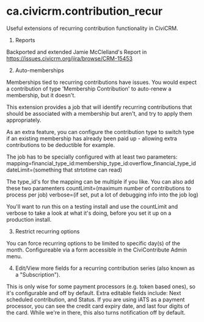 ca.civicrm.contribution_recur
=============================

Useful extensions of recurring contribution functionality in CiviCRM.

 1. Reports

Backported and extended Jamie McClelland's Report in https://issues.civicrm.org/jira/browse/CRM-15453

 2.  Auto-memberships

Memberships tied to recurring contributions have issues. You would expect a contribution of type 'Membership Contribution' to auto-renew a membership, but it doesn't.

This extension provides a job that will identify recurring contributions that should be associated with a membership but aren't, and try to apply them appropriately.

As an extra feature, you can configure the contribution type to switch type if an existing membership has already been paid up - allowing extra contributions to be deductible for example.

The job has to be specially configured with at least two parameters:
mapping=financial_type_id:membership_type_id:overflow_financial_type_id
dateLimit=(something that strtotime can read)

The type_id's for the mapping can be multiple if you like.
You can also add these two paramenters
countLimit=(maximum number of contributions to process per job)
verbose=(if set, put a lot of debugging info into the job log)

You'll want to run this on a testing install and use the countLimit and verbose to take a look at what it's doing, before you set it up on a production install.

 3. Restrict recurring options

You can force recurring options to be limited to specific day(s) of the month. Configureable via a form accessible in the CiviContribute Admin menu.

4. Edit/View more fields for a recurring contribution series (also known as a "Subscription").

This is only wise for some payment processors (e.g. token based ones), so it's configurable and off by default. 
Extra editable fields include: Next scheduled contribution, and Status.
If you are using iATS as a payment processor, you can see the credit card expiry date, and last four digits of the card.
While we're in there, this also turns notification off by default.

